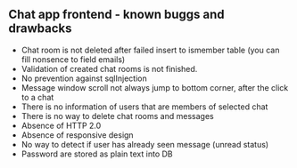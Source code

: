 ## Chat app frontend - known buggs and drawbacks

 - Chat room is not deleted after failed insert to ismember table (you can fill nonsence to field emails)
 - Validation of created chat rooms is not finished.
 - No prevention against sqlInjection
 - Message window scroll not always jump to bottom corner, after the click to a chat 
 - There is no information of users that are members of selected chat
 - There is no way to delete chat rooms and messages
 - Absence of HTTP 2.0
 - Absence of responsive design
 - No way to detect if user has already seen message (unread status)
 - Password are stored as plain text into DB
 